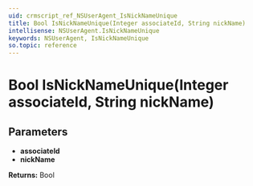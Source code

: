 ```yaml
---
uid: crmscript_ref_NSUserAgent_IsNickNameUnique
title: Bool IsNickNameUnique(Integer associateId, String nickName)
intellisense: NSUserAgent.IsNickNameUnique
keywords: NSUserAgent, IsNickNameUnique
so.topic: reference
---
```


# Bool IsNickNameUnique(Integer associateId, String nickName)

## Parameters

* **associateId** 
* **nickName** 

**Returns:** Bool
